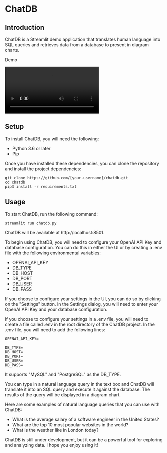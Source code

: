 # ChatDB

## Introduction

ChatDB is a Streamlit demo application that translates human language into SQL queries and retrieves data from a database to present in diagram charts.

Demo

<video src="https://github.com/syshen/chatdb/assets/678081/415ca3d7-bd26-4446-9178-bf747a7b6100" controls="controls" style="max-width: 730px;">
</video>


## Setup

To install ChatDB, you will need the following:

* Python 3.6 or later
* Pip

Once you have installed these dependencies, you can clone the repository and install the project dependencies:

```
git clone https://github.com/[your-username]/chatdb.git
cd chatdb
pip3 install -r requirements.txt
```

## Usage

To start ChatDB, run the following command:

```
streamlit run chatdb.py
```

ChatDB will be available at http://localhost:8501.

To begin using ChatDB, you will need to configure your OpenAI API Key and database configuration. You can do this in either the UI or by creating a .env file with the following environmental variables:

* OPENAI_API_KEY
* DB_TYPE
* DB_HOST
* DB_PORT
* DB_USER
* DB_PASS

If you choose to configure your settings in the UI, you can do so by clicking on the "Settings" button. In the Settings dialog, you will need to enter your OpenAI API Key and your database configuration.

If you choose to configure your settings in a .env file, you will need to create a file called .env in the root directory of the ChatDB project. In the .env file, you will need to add the following lines:

```
OPENAI_API_KEY=

DB_TYPE=
DB_HOST=
DB_PORT=
DB_USER=
DB_PASS=
```

It supports "MySQL" and "PostgreSQL" as the DB_TYPE.

You can type in a natural language query in the text box and ChatDB will translate it into an SQL query and execute it against the database. The results of the query will be displayed in a diagram chart.

Here are some examples of natural language queries that you can use with ChatDB:

* What is the average salary of a software engineer in the United States?
* What are the top 10 most popular websites in the world?
* What is the weather like in London today?

ChatDB is still under development, but it can be a powerful tool for exploring and analyzing data. I hope you enjoy using it!

